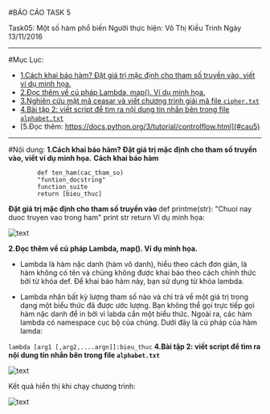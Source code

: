 #BÁO CÁO TASK 5

Task05: Một số hàm phổ biến
Người thực hiện: Võ Thị Kiều Trinh
Ngày 13/11/2016
******************************
#Mục Lục:
  + [1.Cách khai báo hàm? Đặt giá trị mặc định cho tham số truyền vào, viết ví dụ minh họa.](#cau1)
  + [2.Đọc thêm về cú pháp Lambda, map(). Ví dụ minh họa.](#cau2)
  + [3.Nghiên cứu mật mã ceasar và viết chương trình giải mã file `cipher.txt`](#cau3)
  + [4.Bài tập 2: viết script để tìm ra nội dung tin nhắn bên trong file `alphabet.txt`](#cau4)
  + [5.Đọc thêm: https://docs.python.org/3/tutorial/controlflow.html](#cau5)
********************************
#Nội dung:
**1.Cách khai báo hàm? Đặt giá trị mặc định cho tham số truyền vào, viết ví dụ minh họa.**<a name="cau1"></a>
**Cách khai báo hàm**

 			def ten_ham(cac_tham_so)
 			"funtion_docstring"
 			function_suite
 			return [bieu_thuc]
**Đặt giá trị mặc định cho tham số truyền vào**
			def printme(str):
			"Chuoi nay duoc truyen vao trong ham"
			print str
			return
Ví dụ minh họa:


![text](http://i.imgur.com/AVCPgPp.png)


**2.Đọc thêm về cú pháp Lambda, map(). Ví dụ minh họa.**<a name="cau2"></a>

 + Lambda là hàm nặc danh (hàm vô danh), hiểu theo cách đơn giản, là hàm không có tên và chúng không được khai báo theo cách chính thức bởi từ khóa def. Để khai báo hàm này, bạn sử dụng từ khóa lambda.


 + Lambda nhận bất kỳ lượng tham số nào và chỉ trả về một giá trị trong dạng một biểu thức đã được ước lượng. Bạn không thể gọi trực tiếp gọi hàm nặc danh để in bởi vì labda cần một biểu thức. Ngoài ra, các hàm lambda có namespace cục bộ của chúng. Dưới đây là cú pháp của hàm lamda:

 `lambda [arg1 [,arg2,....argn]]:bieu_thuc`
 **4.Bài tập 2: viết script để tìm ra nội dung tin nhắn bên trong file `alphabet.txt`**<a name="cau4"></a>


 ![text](http://i.imgur.com/A1zSaJm.png)


 Kết quả hiển thị khi chạy chương trình:


 ![text](http://i.imgur.com/5K4rJhF.png)




